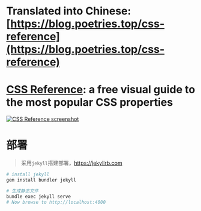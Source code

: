 # Translated into Chinese: [https://blog.poetries.top/css-reference](https://blog.poetries.top/css-reference)

# [CSS Reference](https://blog.poetries.top/css-reference): a free visual guide to the most popular CSS properties

[![CSS Reference screenshot](https://raw.github.com/jgthms/css-reference/master/images/css-reference-share.png)](https://blog.poetries.top/css-reference)

# 部署

> 采用`jekyll`搭建部署，https://jekyllrb.com

```bash
# install jekyll
gem install bundler jekyll

# 生成静态文件
bundle exec jekyll serve
# Now browse to http://localhost:4000
```